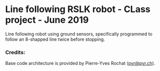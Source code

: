 # Line following RSLK robot - CLass project - June 2019

Line following robot using ground sensors, specifically programmed to follow an 8-shapped line twice before stopping. 

### Credits:
Base code architecture is provided by Pierre-Yves Rochat (pyr@pyr.ch).
